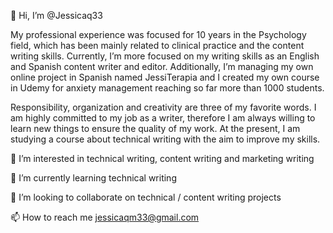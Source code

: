 👋 Hi, I’m @Jessicaq33 

My professional experience was focused for 10 years in the Psychology field, which has been mainly related to clinical practice and the content writing skills. Currently, I’m more focused on my writing skills as an English and Spanish content writer and editor. Additionally, I’m managing my own online project in Spanish named JessiTerapia and I created my own course in Udemy for anxiety management reaching so far more than 1000 students. 

Responsibility, organization and creativity are three of my favorite words. I am highly committed to my job as a writer, therefore I am always willing to learn new things to ensure the quality of my work. At the present, I am studying a course about technical writing with the aim to improve my skills. 

 👀 I’m interested in technical writing, content writing and marketing writing  
 
🌱 I’m currently learning technical writing 

🌟 I’m looking to collaborate on technical / content writing projects
 
📫 How to reach me jessicaqm33@gmail.com

<!---
Jessicaq33/Jessicaq33 is a ✨ special ✨ repository because its `README.md` (this file) appears on your GitHub profile.
You can click the Preview link to take a look at your changes.
--->
